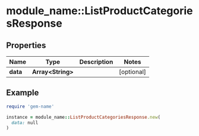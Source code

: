 # module_name::ListProductCategoriesResponse

## Properties

| Name | Type | Description | Notes |
| ---- | ---- | ----------- | ----- |
| **data** | **Array&lt;String&gt;** |  | [optional] |

## Example

```ruby
require 'gem-name'

instance = module_name::ListProductCategoriesResponse.new(
  data: null
)
```

